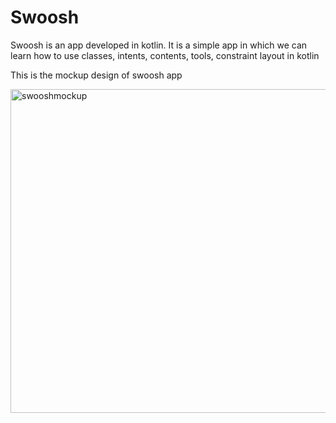 # Swoosh
Swoosh is an app developed in kotlin. It is a simple app in which we can learn how to use classes, intents, contents, tools, constraint layout in kotlin


This is the mockup design of swoosh app

<img width="518" alt="swooshmockup" src="https://user-images.githubusercontent.com/39347739/52542412-07f5b200-2d65-11e9-8365-6dba318797d3.PNG">
